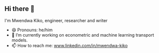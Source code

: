 ## Hi there 👋
I'm Mwendwa Kiko, engineer, researcher and writer

- 😄 Pronouns: he/him
- 🔭 I’m currently working on econometric and machine learning transport models.
- 📫 How to reach me: www.linkedin.com/in/mwendwa-kiko

<!--
**AndreMwendwa/AndreMwendwa** is a ✨ _special_ ✨ repository because its `README.md` (this file) appears on your GitHub profile.

Here are some ideas to get you started:

- 🔭 I’m currently working on ...
- 🌱 I’m currently learning ...
- 👯 I’m looking to collaborate on ...
- 🤔 I’m looking for help with ...
- 💬 Ask me about ...
- 📫 How to reach me: ...
- 😄 Pronouns: ...
- ⚡ Fun fact: ...
-->
